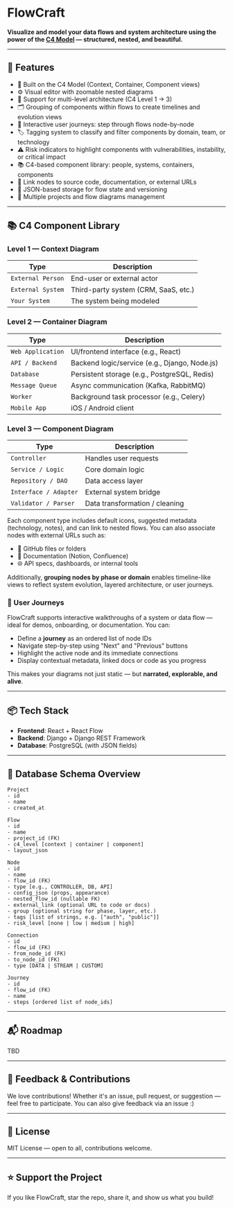 # FlowCraft

**Visualize and model your data flows and system architecture using the power of the [C4 Model](https://c4model.com/) — structured, nested, and beautiful.**



---

## 🚀 Features

* 🧠 Built on the C4 Model (Context, Container, Component views)
* ⚙️ Visual editor with zoomable nested diagrams
* 🧩 Support for multi-level architecture (C4 Level 1 → 3)
* 🗂️ Grouping of components within flows to create timelines and evolution views
* 🧭 Interactive user journeys: step through flows node-by-node
* 🏷️ Tagging system to classify and filter components by domain, team, or technology
* ⚠️ Risk indicators to highlight components with vulnerabilities, instability, or critical impact
* 📚 C4-based component library: people, systems, containers, components
* 🔗 Link nodes to source code, documentation, or external URLs
* 💾 JSON-based storage for flow state and versioning
* 📁 Multiple projects and flow diagrams management

---

## 📚 C4 Component Library

### Level 1 — **Context Diagram**

| Type              | Description                          |
| ----------------- | ------------------------------------ |
| `External Person` | End-user or external actor           |
| `External System` | Third-party system (CRM, SaaS, etc.) |
| `Your System`     | The system being modeled             |

### Level 2 — **Container Diagram**

| Type              | Description                                   |
| ----------------- | --------------------------------------------- |
| `Web Application` | UI/frontend interface (e.g., React)           |
| `API / Backend`   | Backend logic/service (e.g., Django, Node.js) |
| `Database`        | Persistent storage (e.g., PostgreSQL, Redis)  |
| `Message Queue`   | Async communication (Kafka, RabbitMQ)         |
| `Worker`          | Background task processor (e.g., Celery)      |
| `Mobile App`      | iOS / Android client                          |

### Level 3 — **Component Diagram**

| Type                  | Description                    |
| --------------------- | ------------------------------ |
| `Controller`          | Handles user requests          |
| `Service / Logic`     | Core domain logic              |
| `Repository / DAO`    | Data access layer              |
| `Interface / Adapter` | External system bridge         |
| `Validator / Parser`  | Data transformation / cleaning |

Each component type includes default icons, suggested metadata (technology, notes), and can link to nested flows. You can also associate nodes with external URLs such as:

* 🔗 GitHub files or folders
* 📄 Documentation (Notion, Confluence)
* 🌐 API specs, dashboards, or internal tools

Additionally, **grouping nodes by phase or domain** enables timeline-like views to reflect system evolution, layered architecture, or user journeys.

### 🧭 User Journeys

FlowCraft supports interactive walkthroughs of a system or data flow — ideal for demos, onboarding, or documentation. You can:

* Define a **journey** as an ordered list of node IDs
* Navigate step-by-step using "Next" and "Previous" buttons
* Highlight the active node and its immediate connections
* Display contextual metadata, linked docs or code as you progress

This makes your diagrams not just static — but **narrated, explorable, and alive**.

---

## 📦 Tech Stack

* **Frontend**: React + React Flow
* **Backend**: Django + Django REST Framework
* **Database**: PostgreSQL (with JSON fields)

---

## 🧱 Database Schema Overview

```text
Project
- id
- name
- created_at

Flow
- id
- name
- project_id (FK)
- c4_level [context | container | component]
- layout_json

Node
- id
- name
- flow_id (FK)
- type [e.g., CONTROLLER, DB, API]
- config_json (props, appearance)
- nested_flow_id (nullable FK)
- external_link (optional URL to code or docs)
- group (optional string for phase, layer, etc.)
- tags [list of strings, e.g. ["auth", "public"]]
- risk_level [none | low | medium | high]

Connection
- id
- flow_id (FK)
- from_node_id (FK)
- to_node_id (FK)
- type [DATA | STREAM | CUSTOM]

Journey
- id
- flow_id (FK)
- name
- steps [ordered list of node_ids]
```

---


## 📬 Roadmap

TBD

---

## 💬 Feedback & Contributions

We love contributions! Whether it's an issue, pull request, or suggestion — feel free to participate. You can also give feedback via an issue :)

---

## 📜 License

MIT License — open to all, contributions welcome.

---

## ⭐ Support the Project

If you like FlowCraft, star the repo, share it, and show us what you build!
